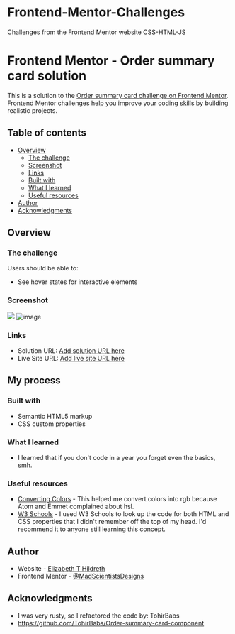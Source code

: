 # Frontend-Mentor-Challenges
Challenges from the Frontend Mentor website CSS-HTML-JS
# Frontend Mentor - Order summary card solution

This is a solution to the [Order summary card challenge on Frontend Mentor](https://www.frontendmentor.io/challenges/order-summary-component-QlPmajDUj). Frontend Mentor challenges help you improve your coding skills by building realistic projects. 

## Table of contents

- [Overview](#overview)
  - [The challenge](#the-challenge)
  - [Screenshot](#screenshot)
  - [Links](#links)
  - [Built with](#built-with)
  - [What I learned](#what-i-learned)
  - [Useful resources](#useful-resources)
- [Author](#author)
- [Acknowledgments](#acknowledgments)


## Overview

### The challenge

Users should be able to:

- See hover states for interactive elements

### Screenshot

![](./screenshot.jpg)
![image](https://user-images.githubusercontent.com/43890101/139739182-3a059eeb-14fc-4fb9-8355-4edb42cc70ef.png)

### Links

- Solution URL: [Add solution URL here](https://your-solution-url.com)
- Live Site URL: [Add live site URL here](https://your-live-site-url.com)

## My process

### Built with

- Semantic HTML5 markup
- CSS custom properties

### What I learned

- I learned that if you don't code in a year you forget even the basics, smh.

### Useful resources

- [Converting Colors](https://convertingcolors.com/) - This helped me convert colors into rgb because Atom and Emmet complained about hsl.
- [W3 Schools](https://www.w3schools.com/default.asp) - I used W3 Schools to look up the code for both HTML and CSS properties that I didn't remember off the top of my head. I'd recommend it to anyone still learning this concept.

## Author

- Website - [Elizabeth T Hildreth](https://www.your-site.com)
- Frontend Mentor - [@MadScientistsDesigns](https://www.frontendmentor.io/profile/MadScientistsDesigns)

## Acknowledgments

- I was very rusty, so I refactored the code by: TohirBabs
- https://github.com/TohirBabs/Order-summary-card-component

